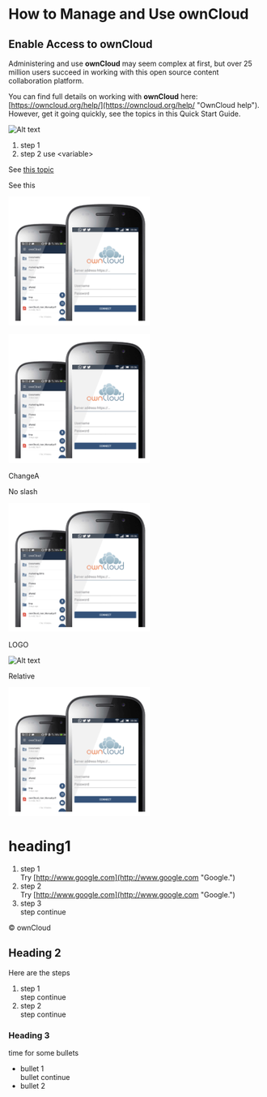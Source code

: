 # How to Manage and Use **ownCloud** #

## Enable Access to ownCloud ##


 
Administering and use **ownCloud** may seem complex at first, but over 25 million users succeed in working with this open source content collaboration platform.

You can find full details on working with **ownCloud** here: [https://owncloud.org/help/](https://owncloud.org/help/ "OwnCloud help"). However, get it going quickly, see the topics in this Quick Start Guide.


![Alt text](C:\Users\19788\Documents\GitHub\ownit-quick\Graphics\logo.jpg)  
  
1. step 1  
2. step 2 use &lt;variable&gt;  

See [this topic](/heading1/)

See this

![Alt text](\Graphics\mobile.png)  

![Alt text](mobile.png)  

ChangeA

No slash

![Alt text](Graphics\mobile.png)  

LOGO


![Alt text](C:\Users\19788\Documents\GitHub\own-it-quick\Graphics\logo.jpg)

Relative

![Alt text](\Graphics\mobile.png)

# heading1 #
1. step 1  
Try [http://www.google.com](http://www.google.com "Google.")
1. step 2  
Try [http://www.google.com](http://www.google.com "Google.")
1. step 3  
step continue  

&copy; ownCloud
## Heading 2 ##

Here are the steps

1. step 1  
step continue  
1. step 2  
step continue  

### Heading 3 ###
time for some bullets 

- bullet 1  
bullet continue 
- bullet 2